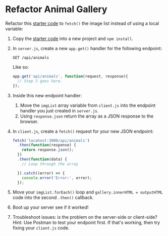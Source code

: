 # Refactor Animal Gallery
Refactor this [starter code](starter) to `fetch()` the image list instead of using a local variable:
1. Copy the [starter code](starter) into a new project and `npm install`.
2. In `server.js`, create a new `app.get()` handler for the following endpoint:

    ```
    GET /api/animals
    ```

    Like so:

    ```js
    app.get('api/animals', function(request, response){
      // Step 3 goes here.
    });
    ```
3. Inside this new endpoint handler:
    1. Move the `imgList` array variable from `client.js` into the endpoint handler you just created in `server.js`.
    2. Using `response.json` return the array as a JSON response to the browser.
4. In `client.js`, create a `fetch()` request for your new JSON endpoint:

    ```js
    fetch('locahost:3000/api/animals')
      .then(function(response) {
        return response.json();
      })
      .then(function(data) {
        // Loop through the array

      }).catch((error) => {
        console.error('Error:', error);
      });
    ```
5. Move your `imgList.forEach()` loop and `gallery.innerHTML = outputHTML` code into the second `.then()` callback.
6. Boot up your server see if it worked! 
7. Troubleshoot issues: is the problem on the server-side or client-side? Hint: Use Postman to test your endpoint first. If that's working, then try fixing your `client.js` code.